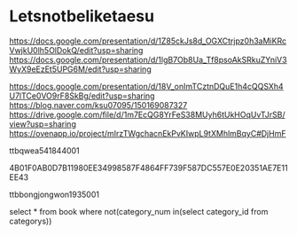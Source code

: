 # Letsnotbeliketaesu

https://docs.google.com/presentation/d/1Z85ckJs8d_OGXCtrjpz0h3aMiKRcVwjkU0lh5OlDokQ/edit?usp=sharing
https://docs.google.com/presentation/d/1lgB7Ob8Ua_Tf8psoAkSRkuZYniV3WyX9eEzEt5UPG6M/edit?usp=sharing

https://docs.google.com/presentation/d/18V_onImTCztnDQuE1h4cQQSXh4U7lTCe0VO9rF8SkBg/edit?usp=sharing
https://blog.naver.com/ksu07095/150169087327
https://drive.google.com/file/d/1m7EcQG8YrFeS38MUyh6tUkHOqUvTJrSB/view?usp=sharing
https://ovenapp.io/project/mIrzTWgchacnEkPvKIwpL9tXMhlmBqyC#DjHmF

ttbqwea541844001

4B01F0AB0D7B11980EE34998587F4864FF739F587DC557E0E20351AE7E11EE43 

ttbbongjongwon1935001

select * from book where not(category_num in(select category_id from categorys))
